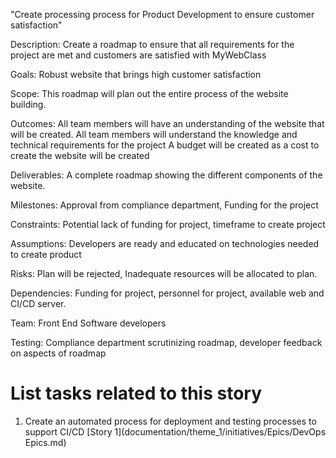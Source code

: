 "Create processing process for Product Development to ensure customer satisfaction"

Description: Create a roadmap to ensure that all requirements for the project are met and customers are satisfied with MyWebClass

Goals: Robust website that brings high customer satisfaction

Scope: This roadmap will plan out the entire process of the website building.

Outcomes: All team members will have an understanding of the website that will be created.
All team members will understand the knowledge and technical requirements for the project
A budget will be created as a cost to create the website will be created

Deliverables: A complete roadmap showing the different components of the website.

Milestones: Approval from compliance department, Funding for the project

Constraints: Potential lack of funding for project, timeframe to create project

Assumptions: Developers are ready and educated on technologies needed to create product

Risks: Plan will be rejected, Inadequate resources will be allocated to plan.

Dependencies: Funding for project, personnel for project, available web and CI/CD server.

Team: Front End Software developers


Testing: Compliance department scrutinizing roadmap, developer feedback on aspects of roadmap

# List tasks related to this story
1. Create an automated process for deployment and testing processes to support CI/CD [Story 1](documentation/theme_1/initiatives/Epics/DevOps Epics.md)
